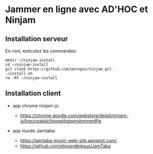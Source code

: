 # Jammer en ligne avec AD'HOC et Ninjam

## Installation serveur

En root, exécutez les commandes:

```
mkdir ~/ninjam-install
cd ~/ninjam-install
git clone https://github.com/aerogus/ninjam.git .
./install.sh
rm -Rf ~/ninjam-install
```

## Installation client

* app chrome ninjam-js: 
  * https://chrome.google.com/webstore/detail/ninjam-js/hgcicpalplclhnoephgjpmoknnnmdfje

* app lourde Jamtaba:
  * https://jamtaba-music-web-site.appspot.com/
  * https://github.com/elieserdejesus/JamTaba
